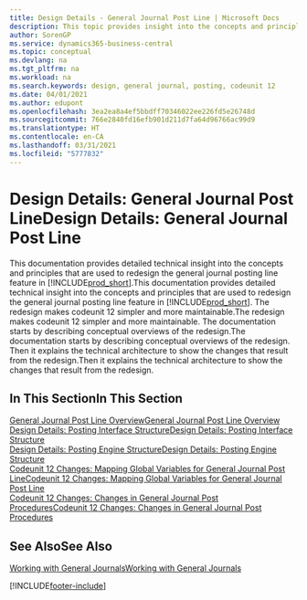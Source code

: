 ```yaml
---
title: Design Details - General Journal Post Line | Microsoft Docs
description: This topic provides insight into the concepts and principles that are used to redesign the general journal posting line feature in Business Central.
author: SorenGP
ms.service: dynamics365-business-central
ms.topic: conceptual
ms.devlang: na
ms.tgt_pltfrm: na
ms.workload: na
ms.search.keywords: design, general journal, posting, codeunit 12
ms.date: 04/01/2021
ms.author: edupont
ms.openlocfilehash: 3ea2ea8a4ef5bbdff70346022ee226fd5e26748d
ms.sourcegitcommit: 766e2840fd16efb901d211d7fa64d96766ac99d9
ms.translationtype: HT
ms.contentlocale: en-CA
ms.lasthandoff: 03/31/2021
ms.locfileid: "5777832"
---
```

# <a name="design-details-general-journal-post-line"></a><span data-ttu-id="7f3ac-103">Design Details: General Journal Post Line</span><span class="sxs-lookup"><span data-stu-id="7f3ac-103">Design Details: General Journal Post Line</span></span>
<span data-ttu-id="7f3ac-104">This documentation provides detailed technical insight into the concepts and principles that are used to redesign the general journal posting line feature in [!INCLUDE[prod_short](includes/prod_short.md)].</span><span class="sxs-lookup"><span data-stu-id="7f3ac-104">This documentation provides detailed technical insight into the concepts and principles that are used to redesign the general journal posting line feature in [!INCLUDE[prod_short](includes/prod_short.md)].</span></span> <span data-ttu-id="7f3ac-105">The redesign makes codeunit 12 simpler and more maintainable.</span><span class="sxs-lookup"><span data-stu-id="7f3ac-105">The redesign makes codeunit 12 simpler and more maintainable.</span></span> <span data-ttu-id="7f3ac-106">The documentation starts by describing conceptual overviews of the redesign.</span><span class="sxs-lookup"><span data-stu-id="7f3ac-106">The documentation starts by describing conceptual overviews of the redesign.</span></span> <span data-ttu-id="7f3ac-107">Then it explains the technical architecture to show the changes that result from the redesign.</span><span class="sxs-lookup"><span data-stu-id="7f3ac-107">Then it explains the technical architecture to show the changes that result from the redesign.</span></span>  

## <a name="in-this-section"></a><span data-ttu-id="7f3ac-108">In This Section</span><span class="sxs-lookup"><span data-stu-id="7f3ac-108">In This Section</span></span>  
[<span data-ttu-id="7f3ac-109">General Journal Post Line Overview</span><span class="sxs-lookup"><span data-stu-id="7f3ac-109">General Journal Post Line Overview</span></span>](design-details-general-journal-post-line-overview.md)  
[<span data-ttu-id="7f3ac-110">Design Details: Posting Interface Structure</span><span class="sxs-lookup"><span data-stu-id="7f3ac-110">Design Details: Posting Interface Structure</span></span>](design-details-posting-interface-structure.md)  
[<span data-ttu-id="7f3ac-111">Design Details: Posting Engine Structure</span><span class="sxs-lookup"><span data-stu-id="7f3ac-111">Design Details: Posting Engine Structure</span></span>](design-details-posting-engine-structure.md)  
[<span data-ttu-id="7f3ac-112">Codeunit 12 Changes: Mapping Global Variables for General Journal Post Line</span><span class="sxs-lookup"><span data-stu-id="7f3ac-112">Codeunit 12 Changes: Mapping Global Variables for General Journal Post Line</span></span>](design-details-codeunit-12-changes-mapping-global-variables-for-general-journal-post-line.md)  
[<span data-ttu-id="7f3ac-113">Codeunit 12 Changes: Changes in General Journal Post Procedures</span><span class="sxs-lookup"><span data-stu-id="7f3ac-113">Codeunit 12 Changes: Changes in General Journal Post Procedures</span></span>](design-details-codeunit-12-changes-changes-in-general-journal-post-procedures.md)  

## <a name="see-also"></a><span data-ttu-id="7f3ac-114">See Also</span><span class="sxs-lookup"><span data-stu-id="7f3ac-114">See Also</span></span>  
[<span data-ttu-id="7f3ac-115">Working with General Journals</span><span class="sxs-lookup"><span data-stu-id="7f3ac-115">Working with General Journals</span></span>](ui-work-general-journals.md)


[!INCLUDE[footer-include](includes/footer-banner.md)]